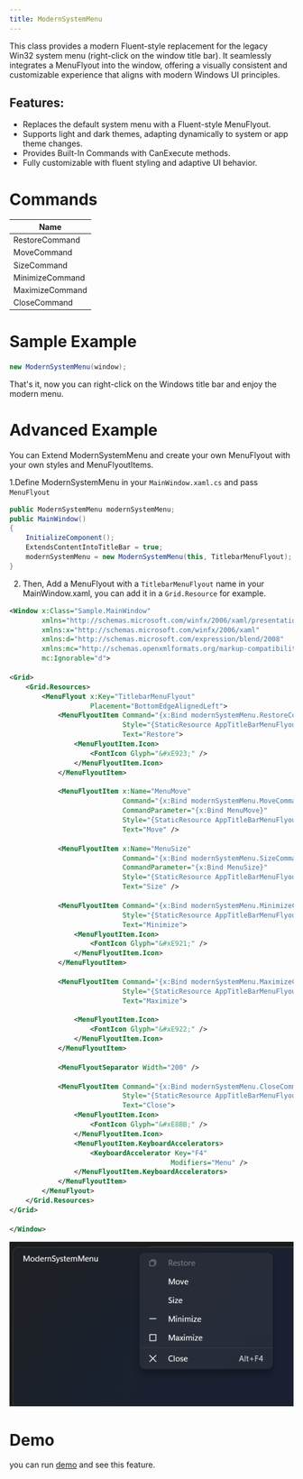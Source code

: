 ```yaml
---
title: ModernSystemMenu
---
```


This class provides a modern Fluent-style replacement for the legacy Win32 system menu (right-click on the window title bar). It seamlessly integrates a MenuFlyout into the window, offering a visually consistent and customizable experience that aligns with modern Windows UI principles.

## Features:
- Replaces the default system menu with a Fluent-style MenuFlyout.
- Supports light and dark themes, adapting dynamically to system or app theme changes.
- Provides Built-In Commands with CanExecute methods.
- Fully customizable with fluent styling and adaptive UI behavior.

# Commands
|Name|
|-|
|RestoreCommand|
|MoveCommand|
|SizeCommand|
|MinimizeCommand|
|MaximizeCommand|
|CloseCommand|

# Sample Example

```cs
new ModernSystemMenu(window);
```

That's it, now you can right-click on the Windows title bar and enjoy the modern menu.

# Advanced Example

You can Extend ModernSystemMenu and create your own MenuFlyout with your own styles and MenuFlyoutItems.

1.Define ModernSystemMenu in your `MainWindow.xaml.cs` and pass `MenuFlyout`

```cs
public ModernSystemMenu modernSystemMenu;
public MainWindow()
{
    InitializeComponent();
    ExtendsContentIntoTitleBar = true;
    modernSystemMenu = new ModernSystemMenu(this, TitlebarMenuFlyout);
}
```

2. Then, Add a MenuFlyout with a `TitlebarMenuFlyout` name in your MainWindow.xaml, you can add it in a `Grid.Resource` for example.

```xml
<Window x:Class="Sample.MainWindow"
        xmlns="http://schemas.microsoft.com/winfx/2006/xaml/presentation"
        xmlns:x="http://schemas.microsoft.com/winfx/2006/xaml"
        xmlns:d="http://schemas.microsoft.com/expression/blend/2008"
        xmlns:mc="http://schemas.openxmlformats.org/markup-compatibility/2006"
        mc:Ignorable="d">

<Grid>
    <Grid.Resources>
        <MenuFlyout x:Key="TitlebarMenuFlyout"
                    Placement="BottomEdgeAlignedLeft">
            <MenuFlyoutItem Command="{x:Bind modernSystemMenu.RestoreCommand}"
                            Style="{StaticResource AppTitleBarMenuFlyoutItemStyle}"
                            Text="Restore">
                <MenuFlyoutItem.Icon>
                    <FontIcon Glyph="&#xE923;" />
                </MenuFlyoutItem.Icon>
            </MenuFlyoutItem>

            <MenuFlyoutItem x:Name="MenuMove"
                            Command="{x:Bind modernSystemMenu.MoveCommand}"
                            CommandParameter="{x:Bind MenuMove}"
                            Style="{StaticResource AppTitleBarMenuFlyoutItemStyle}"
                            Text="Move" />

            <MenuFlyoutItem x:Name="MenuSize"
                            Command="{x:Bind modernSystemMenu.SizeCommand}"
                            CommandParameter="{x:Bind MenuSize}"
                            Style="{StaticResource AppTitleBarMenuFlyoutItemStyle}"
                            Text="Size" />

            <MenuFlyoutItem Command="{x:Bind modernSystemMenu.MinimizeCommand}"
                            Style="{StaticResource AppTitleBarMenuFlyoutItemStyle}"
                            Text="Minimize">
                <MenuFlyoutItem.Icon>
                    <FontIcon Glyph="&#xE921;" />
                </MenuFlyoutItem.Icon>
            </MenuFlyoutItem>

            <MenuFlyoutItem Command="{x:Bind modernSystemMenu.MaximizeCommand}"
                            Style="{StaticResource AppTitleBarMenuFlyoutItemStyle}"
                            Text="Maximize">

                <MenuFlyoutItem.Icon>
                    <FontIcon Glyph="&#xE922;" />
                </MenuFlyoutItem.Icon>
            </MenuFlyoutItem>

            <MenuFlyoutSeparator Width="200" />

            <MenuFlyoutItem Command="{x:Bind modernSystemMenu.CloseCommand}"
                            Style="{StaticResource AppTitleBarMenuFlyoutItemStyle}"
                            Text="Close">
                <MenuFlyoutItem.Icon>
                    <FontIcon Glyph="&#xE8BB;" />
                </MenuFlyoutItem.Icon>
                <MenuFlyoutItem.KeyboardAccelerators>
                    <KeyboardAccelerator Key="F4"
                                        Modifiers="Menu" />
                </MenuFlyoutItem.KeyboardAccelerators>
            </MenuFlyoutItem>
        </MenuFlyout>
    </Grid.Resources>
</Grid>

</Window>

```

![DevWinUI](https://raw.githubusercontent.com/ghost1372/DevWinUI-Resources/refs/heads/main/DevWinUI-Docs/ModernSystemMenu.png)


# Demo
you can run [demo](https://github.com/Ghost1372/DevWinUI) and see this feature.
